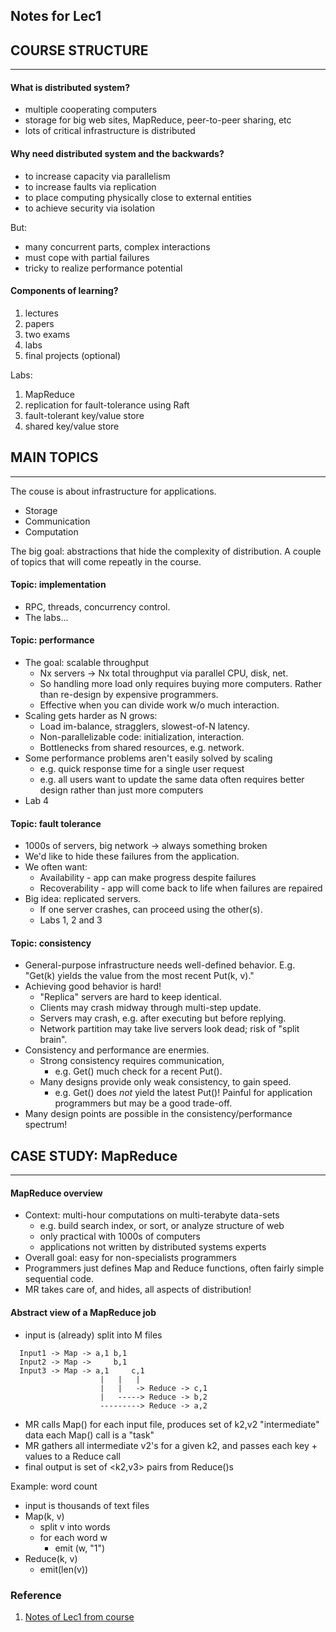 ## Notes for Lec1

## COURSE STRUCTURE

---
#### What is distributed system?
* multiple cooperating computers
* storage for big web sites, MapReduce, peer-to-peer sharing, etc
* lots of critical infrastructure is distributed

#### Why need distributed system and the backwards?
* to increase capacity via parallelism
* to increase faults via replication
* to place computing physically close to external entities
* to achieve security via isolation

But:
* many concurrent parts, complex interactions
* must cope with partial failures
* tricky to realize performance potential

#### Components of learning?
1. lectures
2. papers
3. two exams
4. labs
5. final projects (optional)

Labs:
1. MapReduce
2. replication for fault-tolerance using Raft
3. fault-tolerant key/value store
4. shared key/value store

## MAIN TOPICS

---
The couse is about infrastructure for applications.
* Storage
* Communication
* Computation

The big goal: abstractions that hide the complexity of distribution. A couple of topics that will come repeatly in the course.

#### Topic: implementation
* RPC, threads, concurrency control.
* The labs...

#### Topic: performance

* The goal: scalable throughput
    - Nx servers -> Nx total throughput via parallel CPU, disk, net.
    - So handling more load only requires buying more computers. Rather than re-design by expensive programmers.
    - Effective when you can divide work w/o much interaction.
* Scaling gets harder as N grows:
    - Load im-balance, stragglers, slowest-of-N latency.
    - Non-parallelizable code: initialization, interaction.
    - Bottlenecks from shared resources, e.g. network.
* Some performance problems aren't easily solved by scaling
    - e.g. quick response time for a single user request
    - e.g. all users want to update the same data often requires better design rather than just more computers
* Lab 4

#### Topic: fault tolerance
* 1000s of servers, big network -> always something broken
* We'd like to hide these failures from the application.
* We often want: 
    - Availability - app can make progress despite failures
    - Recoverability - app will come back to life when failures are repaired
* Big idea: replicated servers.
    - If one server crashes, can proceed using the other(s).
    - Labs 1, 2 and 3

#### Topic: consistency
* General-purpose infrastructure needs well-defined behavior. E.g. "Get(k) yields the value from the most recent Put(k, v)."
* Achieving good behavior is hard!
    - "Replica" servers are hard to keep identical.
    - Clients may crash midway through multi-step update.
    - Servers may crash, e.g. after executing but before replying.
    - Network partition may take live servers look dead; risk of "split brain".
* Consistency and performance are enermies.
    - Strong consistency requires communication,
        - e.g. Get() much check for a recent Put().
    - Many designs provide only weak consistency, to gain speed.
        - e.g. Get() does *not* yield the latest Put()!
        Painful for application programmers but may be a good trade-off.
* Many design points are possible in the consistency/performance spectrum!

## CASE STUDY: MapReduce

---
#### MapReduce overview
* Context: multi-hour computations on multi-terabyte data-sets
    - e.g. build search index, or sort, or analyze structure of web
    - only practical with 1000s of computers
    - applications not written by distributed systems experts
* Overall goal: easy for non-specialists programmers
* Programmers just defines Map and Reduce functions, often fairly simple sequential code.
* MR takes care of, and hides, all aspects of distribution!

#### Abstract view of a MapReduce job
* input is (already) split into M files
```
  Input1 -> Map -> a,1 b,1
  Input2 -> Map ->     b,1
  Input3 -> Map -> a,1     c,1
                    |   |   |
                    |   |   -> Reduce -> c,1
                    |   -----> Reduce -> b,2
                    ---------> Reduce -> a,2
```
* MR calls Map() for each input file, produces set of k2,v2
    "intermediate" data
    each Map() call is a "task"
* MR gathers all intermediate v2's for a given k2,
    and passes each key + values to a Reduce call
* final output is set of <k2,v3> pairs from Reduce()s

Example: word count
* input is thousands of text files
* Map(k, v)
    * split v into words
    * for each word w
        * emit (w, "1")
* Reduce(k, v)
    * emit(len(v))



### Reference
1. [Notes of Lec1 from course](https://pdos.csail.mit.edu/6.824/notes/l01.txt)